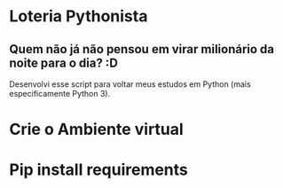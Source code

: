 # Loteria Pythonista

## Quem não já não pensou em virar milionário da noite para o dia? :D

Desenvolvi esse script para voltar meus estudos em Python (mais especificamente Python 3).

# Crie o Ambiente virtual 

# Pip install requirements